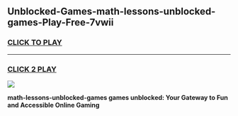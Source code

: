 
## Unblocked-Games-math-lessons-unblocked-games-Play-Free-7vwii
<h3>
<a href="https://premium76.site?title=math-lessons-unblocked-games&ref=17A">CLICK TO PLAY</a></h3>
<hr>

<h3>
<a href="https://premium76.site?title=math-lessons-unblocked-games&ref=17A">CLICK 2 PLAY</a>
  
</h3>

<a href="https://premium76.site?title=math-lessons-unblocked-games&ref=17A"><img src="https://clearcache.store/games.png"></a>


**math-lessons-unblocked-games games unblocked: Your Gateway to Fun and Accessible Online Gaming**
